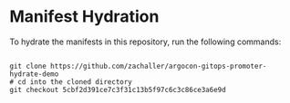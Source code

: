 
# Manifest Hydration

To hydrate the manifests in this repository, run the following commands:

```shell

git clone https://github.com/zachaller/argocon-gitops-promoter-hydrate-demo
# cd into the cloned directory
git checkout 5cbf2d391ce7c3f31c13b5f97c6c3c86ce3a6e9d
```